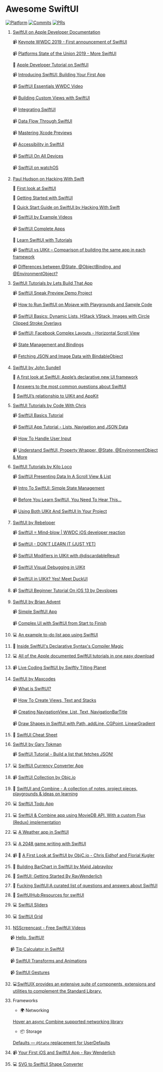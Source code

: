 # Awesome SwiftUI

[![Platform](https://img.shields.io/badge/platform-iOS%20%7C%20macOS%20%7C%20watchOS%20%7C%20tvOS%20%7C%20UIKit%20For%20Mac-lightgrey.svg)](https://developer.apple.com/documentation/swiftui)
[![Commits](https://img.shields.io/github/commit-activity/m/ygit/swiftui.svg)](https://github.com/ygit/swiftui/blob/master/README.md)
[![PRs](https://img.shields.io/badge/PRs-welcome-brightgreen.svg)](https://github.com/ygit/swiftui/pulls)


1. [SwiftUI on Apple Developer Documentation](https://developer.apple.com/tutorials/swiftui/) 

    📹 [Keynote WWDC 2019 - First announcement of SwiftUI](https://developer.apple.com/videos/play/wwdc2019/101/) 
    
    📹 [Platforms State of the Union 2019 - More SwiftUI](https://developer.apple.com/videos/play/wwdc2019/103/) 
    
    📖 [Apple Developer Tutorial on SwiftUI](https://developer.apple.com/xcode/swiftui/) 
    
    📹 [Introducing SwiftUI: Building Your First App](https://developer.apple.com/videos/play/wwdc2019/204/)
    
    📹 [SwiftUI Essentials WWDC Video](https://developer.apple.com/videos/play/wwdc2019/216/) 
    
    📹 [Building Custom Views with SwiftUI](https://developer.apple.com/videos/play/wwdc2019/237/) 
    
    📹 [Integrating SwiftUI](https://developer.apple.com/videos/play/wwdc2019/231/) 
    
    📹 [Data Flow Through SwiftUI](https://developer.apple.com/videos/play/wwdc2019/226/) 
    
    📹 [Mastering Xcode Previews](https://developer.apple.com/videos/play/wwdc2019/233/) 
    
    📹 [Accessibility in SwiftUI](https://developer.apple.com/videos/play/wwdc2019/238/) 
    
    📹 [SwiftUI On All Devices](https://developer.apple.com/videos/play/wwdc2019/240/)
    
    📹 [SwiftUI on watchOS](https://developer.apple.com/videos/play/wwdc2019/219/)
    


2. [Paul Hudson on Hacking With Swift](https://www.hackingwithswift.com/) 

   📖 [First look at SwiftUI](https://www.hackingwithswift.com/articles/191/swiftui-lets-us-build-declarative-user-interfaces-in-swift) 
   
   📖 [Getting Started with SwiftUI](https://www.hackingwithswift.com/articles/194/get-started-with-swiftui) 
   
   📖 [Quick Start Guide on SwiftUI by Hacking With Swift](https://www.hackingwithswift.com/quick-start/swiftui) 
   
   📹 [SwiftUI by Example Videos](https://www.youtube.com/playlist?list=PLuoeXyslFTubw4NtepDCis5tTqK37zT3Q) 
   
   📹 [SwiftUI Complete Apps](https://www.youtube.com/playlist?list=PLuoeXyslFTuaZtX7xSYbWz3TR0Vpz39gK)
   
   📖 [Learn SwiftUI with Tutorials](https://www.hackingwithswift.com/articles/196/learn-swiftui-with-free-tutorials)
   
   📹 [SwiftUI vs UIKit – Comparison of building the same app in each framework](https://www.youtube.com/watch?v=qk2y-TiLDZo)
   
   📹 [Differences between @State, @ObjectBinding, and @EnvironmentObject?](https://www.youtube.com/watch?v=stSB04C4iS4)
   

3. [SwiftUI Tutorials by Lets Build That App](https://www.youtube.com/channel/UCuP2vJ6kRutQBfRmdcI92mA/)

   📹 [SwiftUI Sneak Preview Demo Project](https://www.youtube.com/watch?v=q421Ll4qOvc) 
   
   📹 [How to Run SwiftUI on Mojave with Playgrounds and Sample Code](https://www.youtube.com/watch?v=VSvz62fGyYM) 
   
   📹 [SwiftUI Basics: Dynamic Lists, HStack VStack, Images with Circle Clipped Stroke Overlays](https://www.youtube.com/watch?v=bz6GTYaIQXU) 
   
   📹 [SwiftUI: Facebook Complex Layouts - Horizontal Scroll View](https://www.youtube.com/watch?v=7QgPpvqTfeo) 
   
   📹 [State Management and Bindings](https://www.youtube.com/watch?v=l7vkP6WW6Yk) 
   
   📹 [Fetching JSON and Image Data with BindableObject](https://www.youtube.com/watch?v=xT4wGOc2jd4)
   
  
4. [SwiftUI by John Sundell](https://www.swiftbysundell.com/)

   📖 [A first look at SwiftUI: Apple’s declarative new UI framework](https://wwdcbysundell.com/2019/swiftui-first-look/) 
   
   📖 [Answers to the most common questions about SwiftUI](https://wwdcbysundell.com/2019/swiftui-common-questions/) 
   
   📖 [SwiftUI’s relationship to UIKit and AppKit](https://wwdcbysundell.com/2019/swiftui-relationship-to-uikit-appkit/) 
   

5. [SwiftUI Tutorials by Code With Chris](https://www.youtube.com/user/CodeWithChris/)

   📹 [SwiftUI Basics Tutorial](https://www.youtube.com/watch?v=IIDiqgdn2yo) 
   
   📹 [SwiftUI App Tutorial - Lists, Navigation and JSON Data](https://www.youtube.com/watch?v=wbFuAs_UNYg) 
   
   📹 [How To Handle User Input](https://www.youtube.com/watch?v=6PO0k8GlxWA)
   
   📹 [Understand SwiftUI, Property Wrapper, @State, @EnvironmentObject & More](https://www.youtube.com/watch?v=Bb5APObvgDY)
   
  
6. [SwiftUI Tutorials by Kilo Loco](https://www.youtube.com/channel/UCv75sKQFFIenWHrprnrR9aA/)

   📹 [SwiftUI Presenting Data In A Scroll View & List](https://www.youtube.com/watch?v=wjqDQ3X5Vos) 
   
   📹 [Intro To SwiftUI: Simple State Management](https://www.youtube.com/watch?v=AWPiup9fE2c) 
   
   📹 [Before You Learn SwiftUI, You Need To Hear This...](https://www.youtube.com/watch?v=H9XyZ_F1tPI) 
   
   📹 [Using Both UIKit And SwiftUI In Your Project](https://www.youtube.com/watch?v=ch_vKP9vlgk)
   

7. [SwiftUI by Rebeloper](https://www.youtube.com/channel/UCK88iDIf2V6w68WvC-k7jcg/)

   📹 [SwiftUI = Mind-blow | WWDC iOS developer reaction](https://www.youtube.com/watch?v=fbuOxKqC5wQ) 
   
   📹 [SwiftUI - DON'T LEARN IT (JUST YET)](https://www.youtube.com/watch?v=AKHsFNtANes) 
   
   📹 [SwiftUI Modifiers in UIKit with @discardableResult](https://www.youtube.com/watch?v=rhWnSub7d_Y)
   
   📹 [SwiftUI Visual Debugging in UIKit](https://www.youtube.com/watch?v=3cJzNdrnpfk)
   
   📹 [SwiftUI in UIKit? Yes! Meet DuckUI](https://www.youtube.com/watch?v=DjITHGUbRSw)
   

8. 📹 [SwiftUI Beginner Tutorial On iOS 13 by Devslopes](https://www.youtube.com/watch?v=wwDAvq9MZlQ) 


9. [SwiftUI by Brian Advent](https://www.youtube.com/channel/UCysEngjfeIYapEER9K8aikw)

   📹  [Simple SwiftUI App](https://www.youtube.com/watch?v=Pfw7zWxchQc)

   📹 [Complex UI with SwiftUI from Start to Finish](https://www.youtube.com/watch?v=Xetrbmnszjc)


10. 💻 [An example to-do list app using SwiftUI](https://github.com/devxoul/SwiftUITodo) 


11. 📖 [Inside SwiftUI's Declarative Syntax's Compiler Magic](https://swiftrocks.com/inside-swiftui-compiler-magic.html) 


12. 💻 [All of the Apple documented SwiftUI tutorials in one easy download](https://github.com/danielctull/SwiftUI-Tutorials) 


13. 📹 [Live Coding SwiftUI by Swiftly Tilting Planet](https://www.youtube.com/watch?v=tIi_C5ZeLc0) 


14. [SwiftUI by Maxcodes](https://www.youtube.com/channel/UCtegvRiZKojo8MG1gCF-NMg/)

    📹 [What is SwiftUI?](https://www.youtube.com/watch?v=hGUdxX7rTa4)
    
    📹 [How To Create Views, Text and Stacks](https://www.youtube.com/watch?v=wbxbe35Bbn4)
    
    📹 [Creating NavigationView, List, Text, NavigationBarTitle](https://www.youtube.com/watch?v=rySUuXkN5wg)
    
    📹 [Draw Shapes in SwiftUI with Path, addLine, CGPoint, LinearGradient](https://www.youtube.com/watch?v=U9LtemI4i5M)
    
15. 📖 [SwiftUI Cheat Sheet](https://github.com/SimpleBoilerplates/SwiftUI-Cheat-Sheet) 

16. [SwiftUI by Gary Tokman](https://www.youtube.com/channel/UCQWmp143iznhc_lZoM0rbXQ)

    📹 [SwiftUI Tutorial - Build a list that fetches JSON!](https://www.youtube.com/watch?v=xkclf3Alz8M)

17. 💻 [SwiftUI Currency Converter App](https://github.com/alexliubj/SwiftUI-Currency-Converter)

18. 📹 [SwiftUI Collection by Objc.io](https://talk.objc.io/collections/swiftui)

19. 📖 [SwiftUI and Combine - A collection of notes, project pieces, playgrounds & ideas on learning](https://heckj.github.io/swiftui-notes/)

20. 💻  [SwiftUI Todo App](https://github.com/devxoul/SwiftUITodo/)

21. 💻  [SwiftUI & Combine app using MovieDB API. With a custom Flux (Redux) implementation](https://github.com/Dimillian/MovieSwiftUI)

22. 💻  [A Weather app in SwiftUI](https://github.com/bpisano/Weather)

23. 💻  [A 2048 game writing with SwiftUI](https://github.com/unixzii/SwiftUI-2048)

24. 📹 📖 [A First Look at SwiftUI by ObjC.io - Chris Eidhof and Florial Kugler](https://talk.objc.io/episodes/S01E156-a-first-look-at-swiftui)

25. 📖 [Building BarChart in SwiftUI by Majid Jabrayilov](https://mecid.github.io/2019/08/14/building-barchart-with-shape-api-in-swiftui/)

26. 📖 [SwiftUI: Getting Started By RayWenderlich](https://www.raywenderlich.com/3715234-swiftui-getting-started)

27. 📖 [Fucking SwiftUI:A curated list of questions and answers about SwiftUI](https://fuckingswiftui.com/)

28. 📖 [SwiftUIHub:Resources for swiftUI](https://swiftuihub.com/)

29. 💻 [SwiftUI Sliders](https://github.com/SwiftUIExtensions/Sliders)

30. 💻 [SwiftUI Grid](https://github.com/spacenation/swiftui-grid)

31. [NSScreencast - Free SwiftUI Videos](https://nsscreencast.com/episodes/free#episodes)

    📹 [Hello, SwiftUI!](https://nsscreencast.com/episodes/396-hello-swift-ui)

    📹 [Tip Calculator in SwiftUI](https://nsscreencast.com/episodes/397-swiftui-tip-calculator)

    📹 [SwiftUI Transforms and Animations](https://nsscreencast.com/episodes/399-swiftui-transforms-and-animations)

    📹 [SwiftUI Gestures](https://nsscreencast.com/episodes/400-swiftui-gestures)
    
    
32. 💻[SwiftUIX provides an extensive suite of components, extensions and utilities to complement the Standard Library.](https://github.com/SwiftUIX/SwiftUIX)

33. Frameworks
    * 🌍 Networking
    
    [Hover an async Combine supported networking library](https://github.com/onurhuseyincantay/Hover)
    * 📦 Storage
    
    [Defaults — `@State` replacement for UserDefaults](https://github.com/sindresorhus/Defaults#swiftui-support)
    
34. 📹 [Your First iOS and SwiftUI App - Ray Wenderlich](https://www.raywenderlich.com/4919757-your-first-ios-and-swiftui-app)
35. 💻 [SVG to SwiftUI Shape Converter](https://github.com/bring-shrubbery/SVG-to-SwiftUI)
